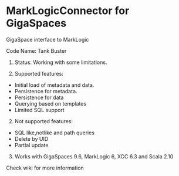 MarkLogicConnector for GigaSpaces
=================================

GigaSpace interface to MarkLogic

Code Name: Tank Buster

1) Status: Working with some limitations.

2) Supported features: 
* Initial load of metadata and data.
* Persistence for metadata.
* Persistence for data
* Querying based on templates
* Limited SQL support

2) Not supported features:
* SQL like,notlike and path queries
* Delete by UID
* Partial update

3) Works with GigaSpaces 9.6, MarkLogic 6, XCC 6.3 and Scala 2.10

 Check wiki for more information